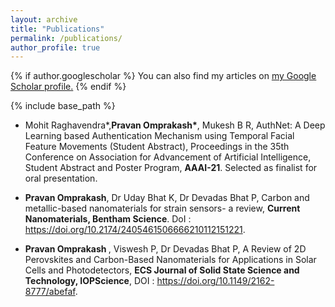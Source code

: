 ```yaml
---
layout: archive
title: "Publications"
permalink: /publications/
author_profile: true
---
```


{% if author.googlescholar %}
  You can also find my articles on <u><a href="{{author.googlescholar}}">my Google Scholar profile</a>.</u>
{% endif %}

{% include base_path %}

- Mohit Raghavendra\*,<b>Pravan Omprakash\*</b>, Mukesh B R,  AuthNet: A Deep Learning based Authentication Mechanism using Temporal Facial Feature Movements (Student Abstract), Proceedings in the 35th Conference on Association for Advancement of Artificial Intelligence, Student Abstract and Poster Program, **AAAI-21**. Selected as finalist for oral presentation.

- <b>Pravan Omprakash</b>, Dr Uday Bhat K, Dr Devadas Bhat P,  Carbon and metallic-based nanomaterials for strain sensors- a review, **Current Nanomaterials, Bentham Science**. DoI : https://doi.org/10.2174/2405461506666210112151221.  

- <b> Pravan Omprakash </b>, Viswesh P, Dr Devadas Bhat P, A Review of 2D Perovskites and Carbon-Based Nanomaterials for Applications in Solar Cells and Photodetectors, **ECS Journal of Solid State Science and Technology, IOPScience**, DOI : https://doi.org/10.1149/2162-8777/abefaf. 
